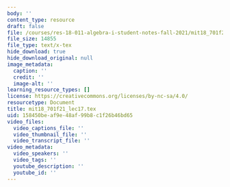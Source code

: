 ```yaml
---
body: ''
content_type: resource
draft: false
file: /courses/res-18-011-algebra-i-student-notes-fall-2021/mit18_701f21_lec17.tex
file_size: 14855
file_type: text/x-tex
hide_download: true
hide_download_original: null
image_metadata:
  caption: ''
  credit: ''
  image-alt: ''
learning_resource_types: []
license: https://creativecommons.org/licenses/by-nc-sa/4.0/
resourcetype: Document
title: mit18_701f21_lec17.tex
uid: 158450be-af9e-48af-99b8-c1f26b46bd65
video_files:
  video_captions_file: ''
  video_thumbnail_file: ''
  video_transcript_file: ''
video_metadata:
  video_speakers: ''
  video_tags: ''
  youtube_description: ''
  youtube_id: ''
---
```

